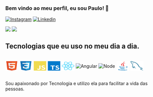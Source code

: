 ### Bem vindo ao meu perfil, eu sou Paulo! 👋


[![Instagram](https://img.shields.io/badge/Instagram-E4405F?style=for-the-badge&logo=instagram&logoColor=white)](https://www.instagram.com/paulo.phdc.86/)
[![Linkedin](https://img.shields.io/badge/LinkedIn-0077B5?style=for-the-badge&logo=linkedin&logoColor=white)](https://www.linkedin.com/in/paulophdc86/)


<div>
  <img height="180cm" src="https://github-readme-stats.vercel.app/api?username=PauloHDCouto&show_icons=true&theme=radical" />
  <img height="180cm" src="https://github-readme-stats.vercel.app/api/top-langs/?username=PauloHDCouto&theme=radical" />
</div>

## Tecnologias que eu uso no meu dia a dia.

<div style="display: inline_block"><br>
  <img align="center" alt="HTML" height="30" width="40" src="https://raw.githubusercontent.com/devicons/devicon/master/icons/html5/html5-original.svg">
  <img align="center" alt="CSS" height="30" width="40" src="https://raw.githubusercontent.com/devicons/devicon/master/icons/css3/css3-original.svg">
  <img align="center" alt="Js" height="30" width="40" src="https://raw.githubusercontent.com/devicons/devicon/master/icons/javascript/javascript-plain.svg">
  <img align="center" alt="Ts" height="30" width="40" src="https://raw.githubusercontent.com/devicons/devicon/master/icons/typescript/typescript-plain.svg">
  <img align="center" alt="React" height="30" width="40" src="https://raw.githubusercontent.com/devicons/devicon/master/icons/react/react-original.svg">
  <img align="center" alt="Angular" height="30" width="40" src="https://img.icons8.com/?size=256&id=71257&format=png">
  <img align="center" alt="Node" height="30" width="40" src="https://img.icons8.com/?size=256&id=54087&format=png">
  <img align="center" alt="Java" height="30" width="40" src="https://raw.githubusercontent.com/devicons/devicon/master/icons/java/java-original.svg">
  <img align="center" alt="MySlq" height="30" width="40" src="https://raw.githubusercontent.com/devicons/devicon/master/icons/mysql/mysql-original.svg">
</div><br/>

Sou apaixonado por Tecnologia e utilizo ela para facilitar a vida das pessoas.

	


